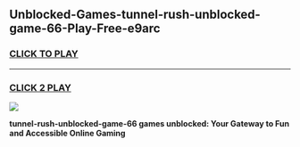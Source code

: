 
## Unblocked-Games-tunnel-rush-unblocked-game-66-Play-Free-e9arc
<h3>
<a href="https://premium76.site?title=tunnel-rush-unblocked-game-66&ref=18A">CLICK TO PLAY</a></h3>
<hr>

<h3>
<a href="https://premium76.site?title=tunnel-rush-unblocked-game-66&ref=18A">CLICK 2 PLAY</a>
  
</h3>

<a href="https://premium76.site?title=tunnel-rush-unblocked-game-66&ref=18A"><img src="https://clearcache.store/games.png"></a>


**tunnel-rush-unblocked-game-66 games unblocked: Your Gateway to Fun and Accessible Online Gaming**
